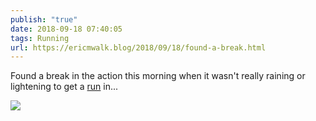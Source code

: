 ```yaml
---
publish: "true"
date: 2018-09-18 07:40:05
tags: Running
url: https://ericmwalk.blog/2018/09/18/found-a-break.html
---
```


Found a break in the action this morning when it wasn't really raining or lightening to get a [run](https://www.strava.com/activities/1849617591) in...

![](https://ericmwalk.blog/uploads/2022/c0b4bc175a.jpg)